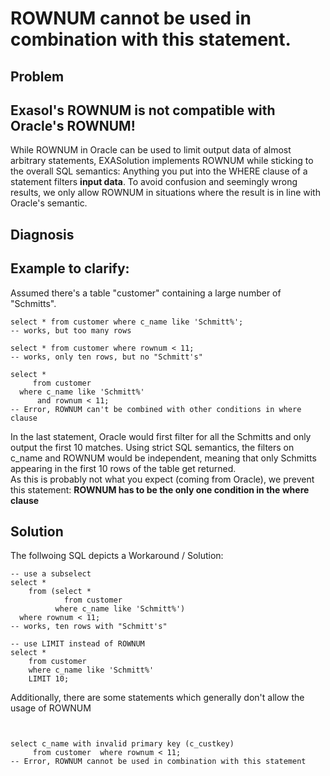 # ROWNUM cannot be used in combination with this statement. 
## Problem

## Exasol's ROWNUM is not compatible with Oracle's ROWNUM!

While ROWNUM in Oracle can be used to limit output data of almost arbitrary statements, EXASolution implements ROWNUM while sticking to the overall SQL semantics: Anything you put into the WHERE clause of a statement filters **input data**. To avoid confusion and seemingly wrong results, we only allow ROWNUM in situations where the result is in line with Oracle's semantic.

## Diagnosis

## Example to clarify:

Assumed there's a table "customer" containing a large number of "Schmitts".


```"code-sql"
select * from customer where c_name like 'Schmitt%';
-- works, but too many rows

select * from customer where rownum < 11;
-- works, only ten rows, but no "Schmitt's"

select * 
     from customer 
  where c_name like 'Schmitt%' 
      and rownum < 11;
-- Error, ROWNUM can't be combined with other conditions in where clause
```
In the last statement, Oracle would first filter for all the Schmitts and only output the first 10 matches. Using strict SQL semantics, the filters on c_name and ROWNUM would be independent, meaning that only Schmitts appearing in the first 10 rows of the table get returned.  
As this is probably not what you expect (coming from Oracle), we prevent this statement: **ROWNUM has to be the only one condition in the where clause**

## Solution

The follwoing SQL depicts a Workaround / Solution:


```"code-sql"
-- use a subselect
select *
    from (select *
            from customer
          where c_name like 'Schmitt%')
  where rownum < 11;
-- works, ten rows with "Schmitt's"

-- use LIMIT instead of ROWNUM
select *
    from customer
    where c_name like 'Schmitt%'
    LIMIT 10;
```
Additionally, there are some statements which generally don't allow the  
usage of ROWNUM


```"code-sql"


select c_name with invalid primary key (c_custkey) 
     from customer  where rownum < 11;
-- Error, ROWNUM cannot be used in combination with this statement
```
